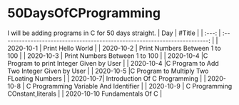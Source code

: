 # 50DaysOfCProgramming
I will be adding programs in C for 50 days straight.
|  Day  |                                   #Title                                   |
| :---: | :------------------------------------------------------------------------: |
|  2020-10-1   |                              Print Hello World                     |
|  2020-10-2   | Print Numbers Between 1 to 100                                                 |
|  2020-10-3   | Print Numbers Between 1 to 100                                                 |
|  2020-10-4 |C Program to print Integer Given by User                                                  |
|  2020-10-4 |C Program to Add Two Integer Given by User                                                  |
|  2020-10-5 |C Program to Multiply Two FLoating Numbers                                                    |
|  2020-10-7| Introduction Of C Programming                                                   |
|  2020-10-8 | C Programming Variable And Identifier                                                  |
|  2020-10-9 | C Programming COnstant,literals                                                   |
|  2020-10-10 Fundamentals Of C                                                   |
